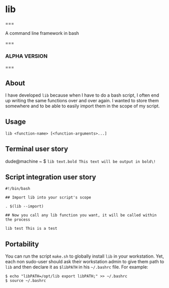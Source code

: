 # lib 
===

A command line framework in bash

===
### ALPHA VERSION
===

## About

I have developed `lib` because when I have to do a bash script, I often end up writing the same functions over and over again. I wanted to store them somewhere and to be able to easily import them in the scope of my script.

## Usage

`lib <function-name> [<function-arguments>...]`

## Terminal user story

dude@machine ~ $ `lib text.bold This text will be output in bold\!`

## Script integration user story

    #!/bin/bash

    ## Import lib into your script's scope

    . $(lib --import)

    ## Now you call any lib function you want, it will be called within the process

    lib test This is a test

## Portability

You can run the script `make.sh` to globally install `lib` in your workstation. Yet, each non sudo-user should ask their workstation admin to give them path to `lib` and then declare it as `$libPATH` in his `~/.bashrc` file. For example:

    $ echo "libPATH=/opt/lib export libPATH;" >> ~/.bashrc
    $ source ~/.bashrc
